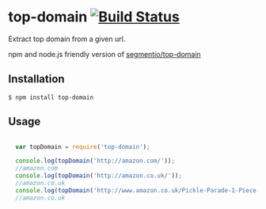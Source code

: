 # top-domain [![Build Status](https://travis-ci.org/igormilla/top-domain.svg)](https://travis-ci.org/igormilla/top-domain)

Extract top domain from a given url.

npm and node.js friendly version of [segmentio/top-domain](https://github.com/segmentio/top-domain)

## Installation

    $ npm install top-domain

## Usage

```js

  var topDomain = require('top-domain');

  console.log(topDomain('http://amazon.com/'));
  //amazon.com
  console.log(topDomain('http://amazon.co.uk/'));
  //amazon.co.uk
  console.log(topDomain('http://www.amazon.co.uk/Pickle-Parade-1-Piece-Confused-Squirrel/dp/B00H9E7F44/'));
  //amazon.co.uk

```
